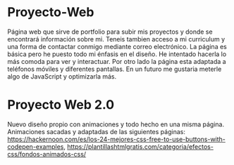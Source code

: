 # Proyecto-Web
Página web que sirve de portfolio para subir mis proyectos y donde se encontrará información sobre mi. Teneis tambien acceso a mi curriculum y una forma de contactar conmigo mediante correo electrónico.
La página es básica pero he puesto todo mi énfasis en el diseño. He intentado hacerla lo más comoda para ver y interactuar.
Por otro lado la página esta adaptada a teléfonos móviles y diferentes pantallas. En un futuro me gustaria meterle algo de JavaScript y optimizarla más.


# Proyecto Web 2.0

Nuevo diseño propio con animaciones y todo hecho en una misma página.
Animaciones sacadas y adaptadas de las siguientes páginas: https://hackernoon.com/es/los-24-mejores-css-free-to-use-buttons-with-codepen-examples, https://plantillashtmlgratis.com/categoria/efectos-css/fondos-animados-css/

